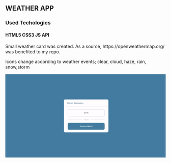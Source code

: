 <h2> WEATHER APP </h2>

<h3> Used Techologies</h3>

<h4> HTML5 CSS3 JS API </h4>

<p> Small weather card was created. As a source, https://openweathermap.org/ was benefited to my repo. </p> 

<p> Icons change according to weather events; clear, cloud, haze, rain, snow,storm</p>

![](screen.gif)